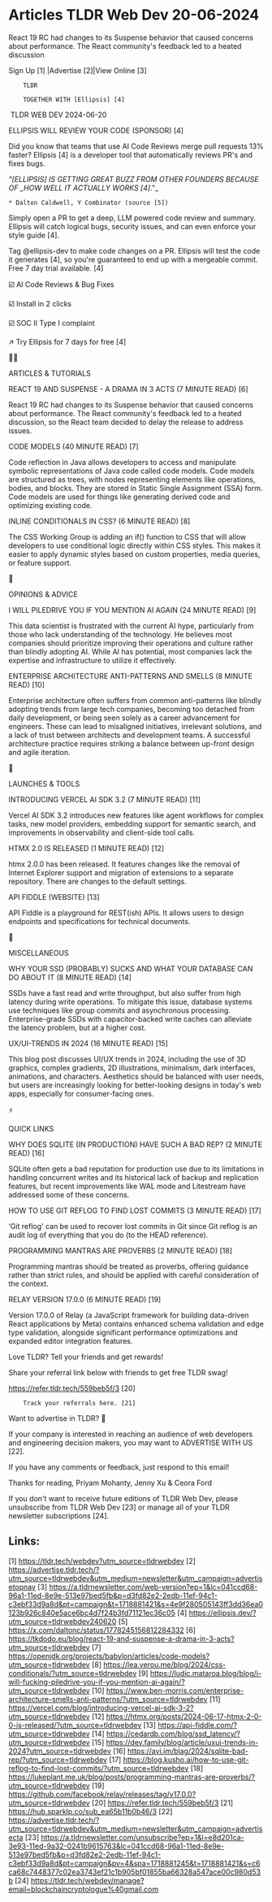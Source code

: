 # Articles TLDR Web Dev 20-06-2024

React 19 RC had changes to its Suspense behavior that caused concerns
about performance. The React community's feedback led to a heated
discussion  

 Sign Up [1] |Advertise [2]|View Online [3] 

		TLDR

		TOGETHER WITH [Ellipsis] [4]

 TLDR WEB DEV 2024-06-20

 ELLIPSIS WILL REVIEW YOUR CODE (SPONSOR) [4] 

 Did you know that teams that use AI Code Reviews merge pull requests
13% faster? Ellipsis [4] is a developer tool that automatically
reviews PR's and fixes bugs.

_"[ELLIPSIS] IS GETTING GREAT BUZZ FROM OTHER FOUNDERS BECAUSE OF
__HOW WELL IT ACTUALLY WORKS_ [4]_."_

 	* Dalton Caldwell, Y Combinator (source [5])

Simply open a PR to get a deep, LLM powered code review and summary.
Ellipsis will catch logical bugs, security issues, and can even
enforce your style guide [4].

Tag @ellipsis-dev to make code changes on a PR. Ellipsis will test the
code it generates [4], so you're guaranteed to end up with a mergeable
commit. Free 7 day trial available. [4]

☑️ AI Code Reviews & Bug Fixes

☑️ Install in 2 clicks

☑️ SOC II Type I complaint

↗️ Try Ellipsis for 7 days for free [4]

🧑‍💻 

ARTICLES & TUTORIALS

 REACT 19 AND SUSPENSE - A DRAMA IN 3 ACTS (7 MINUTE READ) [6] 

 React 19 RC had changes to its Suspense behavior that caused concerns
about performance. The React community's feedback led to a heated
discussion, so the React team decided to delay the release to address
issues. 

 CODE MODELS (40 MINUTE READ) [7] 

 Code reflection in Java allows developers to access and manipulate
symbolic representations of Java code called code models. Code models
are structured as trees, with nodes representing elements like
operations, bodies, and blocks. They are stored in Static Single
Assignment (SSA) form. Code models are used for things like generating
derived code and optimizing existing code. 

 INLINE CONDITIONALS IN CSS? (6 MINUTE READ) [8] 

 The CSS Working Group is adding an if() function to CSS that will
allow developers to use conditional logic directly within CSS styles.
This makes it easier to apply dynamic styles based on custom
properties, media queries, or feature support. 

🧠 

OPINIONS & ADVICE

 I WILL PILEDRIVE YOU IF YOU MENTION AI AGAIN (24 MINUTE READ) [9] 

 This data scientist is frustrated with the current AI hype,
particularly from those who lack understanding of the technology. He
believes most companies should prioritize improving their operations
and culture rather than blindly adopting AI. While AI has potential,
most companies lack the expertise and infrastructure to utilize it
effectively. 

 ENTERPRISE ARCHITECTURE ANTI-PATTERNS AND SMELLS (8 MINUTE READ) [10]


 Enterprise architecture often suffers from common anti-patterns like
blindly adopting trends from large tech companies, becoming too
detached from daily development, or being seen solely as a career
advancement for engineers. These can lead to misaligned initiatives,
irrelevant solutions, and a lack of trust between architects and
development teams. A successful architecture practice requires
striking a balance between up-front design and agile iteration. 

🚀 

LAUNCHES & TOOLS

 INTRODUCING VERCEL AI SDK 3.2 (7 MINUTE READ) [11] 

 Vercel AI SDK 3.2 introduces new features like agent workflows for
complex tasks, new model providers, embedding support for semantic
search, and improvements in observability and client-side tool calls. 

 HTMX 2.0 IS RELEASED (1 MINUTE READ) [12] 

 htmx 2.0.0 has been released. It features changes like the removal of
Internet Explorer support and migration of extensions to a separate
repository. There are changes to the default settings. 

 API FIDDLE (WEBSITE) [13] 

 API Fiddle is a playground for REST(ish) APIs. It allows users to
design endpoints and specifications for technical documents. 

🎁 

MISCELLANEOUS

 WHY YOUR SSD (PROBABLY) SUCKS AND WHAT YOUR DATABASE CAN DO ABOUT IT
(8 MINUTE READ) [14] 

 SSDs have a fast read and write throughput, but also suffer from high
latency during write operations. To mitigate this issue, database
systems use techniques like group commits and asynchronous processing.
Enterprise-grade SSDs with capacitor-backed write caches can alleviate
the latency problem, but at a higher cost. 

 UX/UI-TRENDS IN 2024 (16 MINUTE READ) [15] 

 This blog post discusses UI/UX trends in 2024, including the use of
3D graphics, complex gradients, 2D illustrations, minimalism, dark
interfaces, animations, and characters. Aesthetics should be balanced
with user needs, but users are increasingly looking for better-looking
designs in today's web apps, especially for consumer-facing ones. 

⚡ 

QUICK LINKS

 WHY DOES SQLITE (IN PRODUCTION) HAVE SUCH A BAD REP? (2 MINUTE READ)
[16] 

 SQLite often gets a bad reputation for production use due to its
limitations in handling concurrent writes and its historical lack of
backup and replication features, but recent improvements like WAL mode
and Litestream have addressed some of these concerns. 

 HOW TO USE GIT REFLOG TO FIND LOST COMMITS (3 MINUTE READ) [17] 

 ‘Git reflog' can be used to recover lost commits in Git since Git
reflog is an audit log of everything that you do (to the HEAD
reference). 

 PROGRAMMING MANTRAS ARE PROVERBS (2 MINUTE READ) [18] 

 Programming mantras should be treated as proverbs, offering guidance
rather than strict rules, and should be applied with careful
consideration of the context. 

 RELAY VERSION 17.0.0 (6 MINUTE READ) [19] 

 Version 17.0.0 of Relay (a JavaScript framework for building
data-driven React applications by Meta) contains enhanced schema
validation and edge type validation, alongside significant performance
optimizations and expanded editor integration features. 

Love TLDR? Tell your friends and get rewards!

 Share your referral link below with friends to get free TLDR swag! 

 https://refer.tldr.tech/559beb5f/3 [20] 

		Track your referrals here. [21]

Want to advertise in TLDR? 📰

 If your company is interested in reaching an audience of web
developers and engineering decision makers, you may want to ADVERTISE
WITH US [22]. 

 If you have any comments or feedback, just respond to this email! 

Thanks for reading, 
Priyam Mohanty, Jenny Xu & Ceora Ford 

If you don't want to receive future editions of TLDR Web Dev, please
unsubscribe from TLDR Web Dev [23] or manage all of your TLDR
newsletter subscriptions [24]. 

 

Links:
------
[1] https://tldr.tech/webdev?utm_source=tldrwebdev
[2] https://advertise.tldr.tech/?utm_source=tldrwebdev&utm_medium=newsletter&utm_campaign=advertisetopnav
[3] https://a.tldrnewsletter.com/web-version?ep=1&lc=041ccd68-96a1-11ed-8e9e-513e97bed5fb&p=d3fd82e2-2edb-11ef-94c1-c3ebf33d9a8d&pt=campaign&t=1718881421&s=4e9f280505143ff3dd36ea0123b926c840e5ace6bc4d7f24b3fd71121ec36c05
[4] https://ellipsis.dev/?utm_source=tldrwebdev240620
[5] https://x.com/daltonc/status/1778245156812284332
[6] https://tkdodo.eu/blog/react-19-and-suspense-a-drama-in-3-acts?utm_source=tldrwebdev
[7] https://openjdk.org/projects/babylon/articles/code-models?utm_source=tldrwebdev
[8] https://lea.verou.me/blog/2024/css-conditionals/?utm_source=tldrwebdev
[9] https://ludic.mataroa.blog/blog/i-will-fucking-piledrive-you-if-you-mention-ai-again/?utm_source=tldrwebdev
[10] https://www.ben-morris.com/enterprise-architecture-smells-anti-patterns/?utm_source=tldrwebdev
[11] https://vercel.com/blog/introducing-vercel-ai-sdk-3-2?utm_source=tldrwebdev
[12] https://htmx.org/posts/2024-06-17-htmx-2-0-0-is-released/?utm_source=tldrwebdev
[13] https://api-fiddle.com/?utm_source=tldrwebdev
[14] https://cedardb.com/blog/ssd_latency/?utm_source=tldrwebdev
[15] https://dev.family/blog/article/uxui-trends-in-2024?utm_source=tldrwebdev
[16] https://avi.im/blag/2024/sqlite-bad-rep/?utm_source=tldrwebdev
[17] https://blog.kusho.ai/how-to-use-git-reflog-to-find-lost-commits/?utm_source=tldrwebdev
[18] https://lukeplant.me.uk/blog/posts/programming-mantras-are-proverbs/?utm_source=tldrwebdev
[19] https://github.com/facebook/relay/releases/tag/v17.0.0?utm_source=tldrwebdev
[20] https://refer.tldr.tech/559beb5f/3
[21] https://hub.sparklp.co/sub_ea65b11b0b46/3
[22] https://advertise.tldr.tech/?utm_source=tldrwebdev&utm_medium=newsletter&utm_campaign=advertisecta
[23] https://a.tldrnewsletter.com/unsubscribe?ep=1&l=e8d201ca-3e93-11ed-9a32-0241b9615763&lc=041ccd68-96a1-11ed-8e9e-513e97bed5fb&p=d3fd82e2-2edb-11ef-94c1-c3ebf33d9a8d&pt=campaign&pv=4&spa=1718881245&t=1718881421&s=c6ca68c7448377c02ea3743ef21c1b905bf01855ba66328a547ace00c980d53b
[24] https://tldr.tech/webdev/manage?email=blockchaincryptologue%40gmail.com